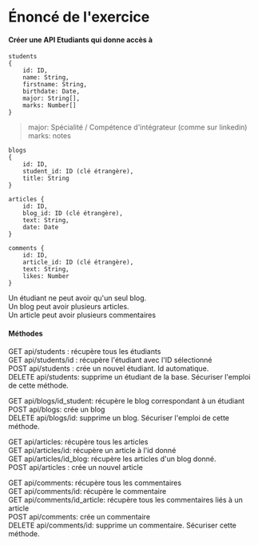 # Énoncé de l'exercice

#### Créer une API Etudiants qui donne accès à

```
students
{
    id: ID,
    name: String,
    firstname: String,
    birthdate: Date,
    major: String[],
    marks: Number[]
}
```

>major: Spécialité / Compétence d'intégrateur (comme sur linkedin)<br>
>marks: notes

```
blogs
{
    id: ID,
    student_id: ID (clé étrangère),
    title: String
}
```

```
articles {
    id: ID,
    blog_id: ID (clé étrangère),
    text: String,
    date: Date
}
```

```
comments {
    id: ID,
    article_id: ID (clé étrangère),
    text: String,
    likes: Number
}
```

Un étudiant ne peut avoir qu'un seul blog.<br>
Un blog peut avoir plusieurs articles.<br>
Un article peut avoir plusieurs commentaires

#### Méthodes

GET api/students : récupère tous les étudiants<br>
GET api/students/id : récupère l'étudiant avec l'ID sélectionné<br>
POST api/students : crée un nouvel étudiant. Id automatique.<br>
DELETE api/students: supprime un étudiant de la base. Sécuriser l'emploi de cette méthode.

GET api/blogs/id_student: récupère le blog correspondant à un étudiant<br>
POST api/blogs: crée un blog<br>
DELETE api/blogs/id: supprime un blog. Sécuriser l'emploi de cette méthode.<br>

GET api/articles: récupère tous les articles<br>
GET api/articles/id: récupère un article à l'id donné<br>
GET api/articles/id_blog: récupère les articles d'un blog donné.<br>
POST api/articles : crée un nouvel article

GET api/comments: récupère tous les commentaires<br>
GET api/comments/id: récupère le commentaire<br>
GET api/comments/id_article: récupère tous les commentaires liés à un article<br>
POST api/comments: crée un commentaire<br>
DELETE api/comments/id: supprime un commentaire. Sécuriser cette méthode.
